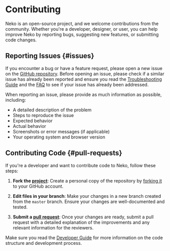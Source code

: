 # Contributing

Neko is an open-source project, and we welcome contributions from the community. Whether you're a developer, designer, or user, you can help improve Neko by reporting bugs, suggesting new features, or submitting code changes.

## Reporting Issues {#issues}

If you encounter a bug or have a feature request, please open a new issue on the [GitHub repository](https://github.com/m1k1o/neko/issues). Before opening an issue, please check if a similar issue has already been reported and ensure you read the [Troubleshooting Guide](/docs/v3/troubleshooting) and the [FAQ](/docs/v3/faq) to see if your issue has already been addressed.

When reporting an issue, please provide as much information as possible, including:

- A detailed description of the problem
- Steps to reproduce the issue
- Expected behavior
- Actual behavior
- Screenshots or error messages (if applicable)
- Your operating system and browser version

## Contributing Code {#pull-requests}

If you're a developer and want to contribute code to Neko, follow these steps:

1. **Fork the [project](https://github.com/m1k1o/neko)**: Create a personal copy of the repository by [forking it](https://docs.github.com/en/pull-requests/collaborating-with-pull-requests/working-with-forks/fork-a-repo) to your GitHub account.

2. **Edit files in your branch**: Make your changes in a new branch created from the `master` branch. Ensure your changes are well-documented and tested.

3. **Submit a [pull request](https://github.com/m1k1o/neko/pulls)**: Once your changes are ready, submit a pull request with a detailed explanation of the improvements and any relevant information for the reviewers.

Make sure you read the [Developer Guide](/docs/v3/developer-guide/) for more information on the code structure and development process.
